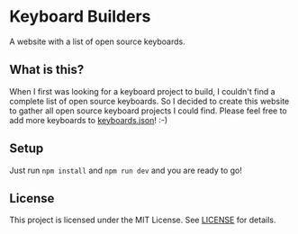 # Keyboard Builders

A website with a list of open source keyboards.

## What is this?

When I first was looking for a keyboard project to build, I couldn't find a complete list of open source keyboards. So I decided to create this website to gather all open source keyboard projects I could find. Please feel free to add more keyboards to [keyboards.json](keyboards.json)! :-)

## Setup

Just run `npm install` and `npm run dev` and you are ready to go!

## License

This project is licensed under the MIT License. See [LICENSE](LICENSE) for details.
